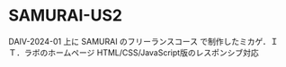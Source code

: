# SAMURAI-US2
DAIV-2024-01 上に SAMURAI のフリーランスコース で制作したミカゲ．ＩＴ．ラボのホームページ HTML/CSS/JavaScript版のレスポンシブ対応
